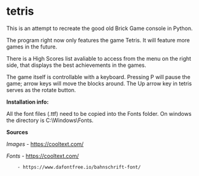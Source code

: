 # tetris

This is an attempt to recreate the good old Brick Game console in Python.

The program right now only features the game Tetris. It will feature more games in the future.

There is a High Scores list avaliable to access from the menu on the right side, that displays the best achievements in the games.

The game itself is controllable with a keyboard. Pressing P will pause the game; arrow keys will move the blocks around. The Up arrow key in tetris serves as the rotate button.

**Installation info:**

All the font files (.ttf) need to be copied into the Fonts folder. On windows the directory is C:\Windows\Fonts.

**Sources**

_Images_ - https://cooltext.com/

_Fonts_ - https://cooltext.com/

        - https://www.dafontfree.io/bahnschrift-font/
